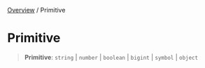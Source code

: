 [Overview](../index.md) / Primitive

# Primitive

> **Primitive**: `string` \| `number` \| `boolean` \| `bigint` \| `symbol` \| `object`
